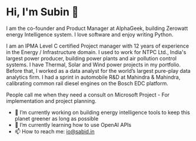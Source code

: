 # Hi, I'm Subin 👋

I am the co-founder and Product Manager at AlphaGeek, building Zerowatt energy Intelligence system. I love software and enjoy writing Python. 

I am an IPMA Level C certified Project manager with 12 years of experience in the Energy / Infrastructure domain. I used to work for NTPC Ltd., India's largest power producer, building power plants and air pollution control systems. I have Thermal, Solar and Wind power projects in my portfolio. Before that, I worked as a data analyst for the world’s largest pure-play data analytics firm. I had a sprint in automobile R&D at Mahindra & Mahindra, calibrating common rail diesel engines on the Bosch EDC platform.

People call me when they need a consult on Microsoft Project - For implementation and project planning.

- 🔭 I’m currently working on building energy intelligence tools to keep this planet greener as long as possible
- 🌱 I’m currently learning how to use OpenAI APIs
- 📫 How to reach me: io@sabid.in

<!--
- 👯 I’m looking to collaborate on ...
- 🤔 I’m looking for help with ...
- 💬 Ask me about ...
- 😄 Pronouns: ...
- ⚡ Fun fact: ...
-->

